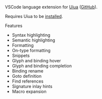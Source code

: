 VSCode language extension for [Uiua](https://uiua.org) ([GitHub](https://github.com/uiua-lang/uiua)).

Requires Uiua to be [installed](https://uiua.org/install).

Features
- Syntax highlighting
- Semantic highlighting
- Formatting
- On-type formatting
- Snippets
- Glyph and binding hover
- Glyph and binding completion
- Binding rename
- Goto definition
- Find references
- Signature inlay hints
- Macro expansion